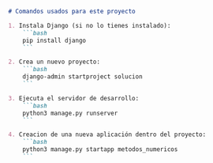 ```markdown
# Comandos usados para este proyecto

1. Instala Django (si no lo tienes instalado):
    ```bash
    pip install django
    ```

2. Crea un nuevo proyecto:
    ```bash
    django-admin startproject solucion
    ```

3. Ejecuta el servidor de desarrollo:
    ```bash
    python3 manage.py runserver
    ```

4. Creacion de una nueva aplicación dentro del proyecto:
    ```bash
    python3 manage.py startapp metodos_numericos
    ```
```